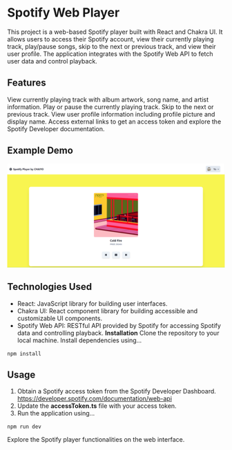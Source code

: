 # Spotify Web Player


This project is a web-based Spotify player built with React and Chakra UI. It allows users to access their Spotify account, view their currently playing track, play/pause songs, skip to the next or previous track, and view their user profile. The application integrates with the Spotify Web API to fetch user data and control playback.


## Features
View currently playing track with album artwork, song name, and artist information.
Play or pause the currently playing track.
Skip to the next or previous track.
View user profile information including profile picture and display name.
Access external links to get an access token and explore the Spotify Developer documentation.
## Example Demo
![ExampleDemo](/demo.png)


## Technologies Used
- React: JavaScript library for building user interfaces.
- Chakra UI: React component library for building accessible and customizable UI components.
- Spotify Web API: RESTful API provided by Spotify for accessing Spotify data and controlling playback.
<b>Installation</b>
Clone the repository to your local machine.
Install dependencies using...
```shell
npm install
```
## Usage
1. Obtain a Spotify access token from the Spotify Developer Dashboard.
https://developer.spotify.com/documentation/web-api
2. Update the <b>accessToken.ts</b> file with your access token.
3. Run the application using...
```shell
npm run dev
```
Explore the Spotify player functionalities on the web interface.